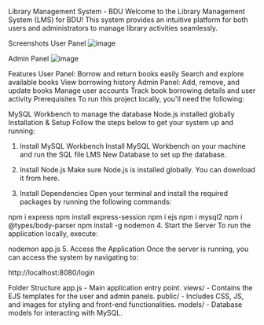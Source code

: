 Library Management System - BDU
Welcome to the Library Management System (LMS) for BDU! This system provides an intuitive platform for both users and administrators to manage library activities seamlessly.

Screenshots
User Panel
![image](https://github.com/user-attachments/assets/811d99e1-781b-46c0-813d-367b48cb4ce5)

Admin Panel
![image](https://github.com/user-attachments/assets/3612b74d-e5eb-4540-829f-665edd0a6268)

Features
User Panel:
Borrow and return books easily
Search and explore available books
View borrowing history
Admin Panel:
Add, remove, and update books
Manage user accounts
Track book borrowing details and user activity
Prerequisites
To run this project locally, you'll need the following:

MySQL Workbench to manage the database
Node.js installed globally
Installation & Setup
Follow the steps below to get your system up and running:

1. Install MySQL Workbench
Install MySQL Workbench on your machine and run the SQL file LMS New Database to set up the database.

2. Install Node.js
Make sure Node.js is installed globally. You can download it from here.

3. Install Dependencies
Open your terminal and install the required packages by running the following commands:


npm i express
npm install express-session
npm i ejs
npm i mysql2
npm i @types/body-parser
npm install -g nodemon
4. Start the Server
To run the application locally, execute:


nodemon app.js
5. Access the Application
Once the server is running, you can access the system by navigating to:

http://localhost:8080/login

Folder Structure
app.js - Main application entry point.
views/ - Contains the EJS templates for the user and admin panels.
public/ - Includes CSS, JS, and images for styling and front-end functionalities.
models/ - Database models for interacting with MySQL.
